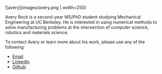 
![avery](images/avery.png | width=250)

Avery Rock is a second-year MS/PhD student studying Mechanical Engineering at UC Berkeley. He is interested in using numerical methods to solve manufacturing problems at the intersection of computer science, robotics and materials science. 

To contact Avery or learn more about his work, please use any of the following: 

- [Email](mailto:avery_rock@berkeley.edu)
- [LinkedIn](https://www.linkedin.com/in/avery-rock-a47083b2/)
- [Github](https://github.com/avery-rock.github.io)
